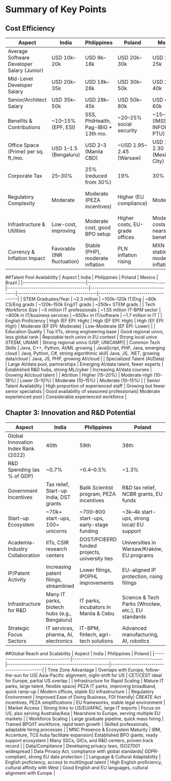 
# Summary of Key Points

## Cost Efficiency
| Aspect                            | India                        | Philippines                   | Poland                          | Mexico                          | Brazil                          |
|-----------------------------------|------------------------------|--------------------------------|----------------------------------|----------------------------------|---------------------------------|
| Average Software Developer Salary (Junior) | USD 10k–20k                | USD 9k–18k                     | USD 20k–30k                      | USD 15k–25k                      | USD 15k–25k                     |
| Mid-Level Developer Salary        | USD 20k–35k                  | USD 18k–28k                    | USD 30k–50k                      | USD 25k–40k                      | USD 25k–40k                     |
| Senior/Architect Salary           | USD 35k–50k                  | USD 28k–45k                    | USD 50k–80k                      | USD 40k–60k                      | USD 40k–60k                     |
| Benefits & Contributions          | ~10–15% (EPF, ESI)           | SSS, PhilHealth, Pag-IBIG + 13th mo. | ~20–25% social security          | ~15–20% (IMSS, INFONAVIT, PTU)   | ~25–30% (INSS, FGTS + 13th mo.) |
| Office Space (Prime) per sq. ft./mo. | USD 1–1.5 (Bengaluru)     | USD 2–3 (Manila CBD)           | ~USD 1.95–2.45 (Warsaw)          | USD 1.40–2.30 (Mexico City)      | USD ~1.85–2.80 (São Paulo)      |
| Corporate Tax                     | 25–30%                       | 25% (reduced from 30%)         | 19%                               | 30%                               | ~34%                             |
| Regulatory Complexity             | Moderate                     | Moderate (PEZA incentives)     | Higher (EU compliance)           | Moderate                         | High (Complex tax/labor laws)    |
| Infrastructure & Utilities        | Low-cost, improving          | Moderate cost, good BPO setup  | Higher costs, EU-grade offices    | Moderate costs, nearshore benefit | Higher costs, complex environment |
| Currency & Inflation Impact       | Favorable (INR fluctuation)  | Stable (PHP), moderate inflation| PLN inflation rising              | MXN stable, moderate inflation    | BRL volatility, moderate inflation|

##Talent Pool Availability
| Aspect                        | India                               | Philippines                           | Poland                                 | Mexico                               | Brazil                              |
|-------------------------------|--------------------------------------|----------------------------------------|-----------------------------------------|---------------------------------------|--------------------------------------|
| STEM Graduates/Year           | ~2.3 million                         | ~100k–120k IT/Eng                      | ~80k CS/Eng grads                      | ~120k–150k Eng/IT grads               | ~250k+ STEM grads                   |
| Tech Workforce Size           | ~5 million IT professionals          | ~1.55 million IT-BPM sector            | ~400k in IT/business services           | ~650k+ in IT/software                 | ~1.7 million in IT                  |
| English Proficiency           | High (EF EPI: High)                  | High (EF EPI: High)                    | High (EF EPI: High)                     | Moderate (EF EPI: Moderate)           | Low–Moderate (EF EPI: Lower)        |
| Education Quality             | Top IITs, strong engineering base    | Good regional univs, less global rank  | Reputable tech univs in EU context      | Strong local univs (ITESM, UNAM)      | Strong regional univs (USP, UNICAMP)|
| Common Tech Skills            | Java, C++, Python, AI/ML growing     | JavaScript, PHP, Java, emerging cloud  | Java, Python, C#, strong algorithmic skill| Java, JS, .NET, growing data/cloud    | Java, JS, PHP, growing AI/cloud     |
| Specialized Talent (AI/Data)  | Large AI/data pool, partnerships     | Emerging AI/data talent, fewer experts | Established R&D hubs, strong ML/cyber   | Increasing AI/data courses            | Growing AI/cloud talent             |
| Attrition                     | Higher (15–20%)                     | Moderate-high (10–18%)                 | Lower (5–10%)                           | Moderate (10–15%)                     | Moderate (10–15%)                   |
| Senior Talent Availability    | High proportion of experienced staff | Growing but fewer senior specialists   | Good availability of seasoned professionals| Moderate experienced pool             | Considerable experienced workforce  |

## Chapter 3: Innovation and R&D Potential
| Aspect                             | India                                 | Philippines                                 | Poland                                   |
|------------------------------------|----------------------------------------|----------------------------------------------|-------------------------------------------|
| Global Innovation Index Rank (2022)| 40th                                   | 59th                                         | 38th                                      |
| R&D Spending (as % of GDP)         | ~0.7%                                  | ~0.4–0.5%                                    | ~1.3%                                     |
| Government Incentives              | Tax relief, Start-up India, DST grants | Balik Scientist program, PEZA incentives      | R&D tax relief, NCBR grants, EU funds      |
| Start-up Ecosystem                 | ~70k+ start-ups, 100+ unicorns         | ~700–800 start-ups, early-stage funding       | ~3k–4k start-ups, strong local/ EU support |
| Academia-Industry Collaboration    | IITs, CSIR research centers            | DOST/PCIEERD funded projects, university ties | Universities in Warsaw/Kraków, EU programs |
| IP/Patent Activity                 | Increasing patent filings, streamlined | Lower filings, IPOPHL improvements            | EU-aligned IP protection, rising filings   |
| Infrastructure for R&D             | Many IT parks, biotech hubs (e.g., Bengaluru) | IT parks, incubators in Manila & Cebu        | Science & Tech Parks (Wrocław, etc.), EU standards |
| Strategic Focus Sectors            | IT services, pharma, AI, electronics   | IT-BPM, fintech, agri-tech solutions          | Advanced manufacturing, AI, robotics       |

##Global Reach and Scalability
| Aspect                              | India                                     | Philippines                                      | Poland                                     |
|-------------------------------------|--------------------------------------------|--------------------------------------------------|--------------------------------------------|
| Time Zone Advantage                  | Overlaps with Europe, follow-the-sun for US| Asia-Pacific alignment, night-shift for US        | CET/CEST ideal for Europe, partial US overlap |
| Infrastructure for Rapid Scaling     | Mature IT parks, large talent, flexible space| PEZA IT parks, improving broadband, quick ramp-up | Modern offices, stable EU infrastructure    |
| Regulatory Environment               | Improved Ease of Doing Business, FDI friendly| CREATE Act incentives, PEZA simplifications       | EU frameworks, stable legal environment     |
| Market Access                        | Strong links to US/EU/APAC, large IT exports | Focus on US, also serving Australia/Asia          | Nearshore to Europe, serving multiple EU markets |
| Workforce Scaling                    | Large graduate pipeline, quick mass hiring   | Trained BPO/IT workforce, rapid team growth       | Skilled professionals, adaptable hiring processes |
| MNC Presence & Ecosystem Maturity    | IBM, Accenture, TCS hubs facilitate expansion| Established BPO giants, ready support ecosystem   | Many SSCs, GICs, and R&D centers, proven track record |
| Data/Compliance                      | Developing privacy laws, ISO27001 widespread | Data Privacy Act, compliance with global standards| GDPR-compliant, strong EU data protection   |
| Language & Cultural Adaptability     | English proficiency, access to multilingual talent | High English proficiency, cultural affinity with West | Good English and EU languages, cultural alignment with Europe |
